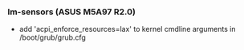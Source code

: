 ### lm-sensors (ASUS M5A97 R2.0)
- add 'acpi_enforce_resources=lax' to kernel cmdline arguments in /boot/grub/grub.cfg
